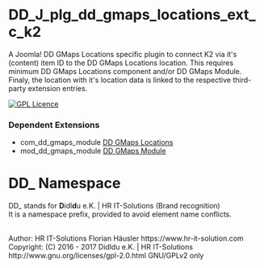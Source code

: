 # DD_J_plg_dd_gmaps_locations_ext_c_k2
A Joomla! DD GMaps Locations specific plugin to connect K2 via it's (content) item ID to the DD GMaps Locations location. This requires minimum DD GMaps Locations component and/or DD GMaps Module. Finaly, the location with it's location data is linked to the respective third-party extension entries.

[![GPL Licence](https://badges.frapsoft.com/os/gpl/gpl.png?v=102)](https://opensource.org/licenses/GPL-2.0/)

### Dependent Extensions
- com_dd_gmaps_module [DD GMaps Locations](https://github.com/hr-it-solutions/DD_J_com_gmaps_locations)
- mod_dd_gmaps_module [DD GMaps Module](https://github.com/hr-it-solutions/DD_J_mod_gmaps_module)

# DD_ Namespace
DD_ stands for  **D**idl**d**u e.K. | HR IT-Solutions (Brand recognition)                   <br>
It is a namespace prefix, provided to avoid element name conflicts.

<br>
Author: HR IT-Solutions Florian Häusler https://www.hr-it-solution.com                      <br>
Copyright: (C) 2016 - 2017 Didldu e.K. | HR IT-Solutions                                    <br>
http://www.gnu.org/licenses/gpl-2.0.html GNU/GPLv2 only